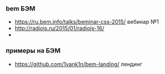 ### bem БЭМ

+ https://ru.bem.info/talks/beminar-css-2015/ вебинар №1
+ http://radiojs.ru/2015/01/radiojs-16/
+ 

### примеры на БЭМ
+ https://github.com/1vank1n/bem-landing/ лендинг